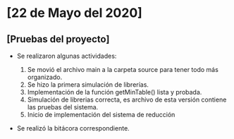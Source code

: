# [22 de Mayo del 2020]

## [Pruebas del proyecto]

+ Se realizaron algunas actividades:

    1. Se movió el archivo main a la carpeta source para tener todo más organizado.
    2. Se hizo la primera simulación de librerías.
    3. Implementación de la función getMinTable() lista y probada.
    4. Simulación de librerias correcta, es archivo de esta versión contiene las pruebas del sistema.
    5. Inicio de implementación del sistema de reducción

+ Se realizó la bitácora correspondiente.
